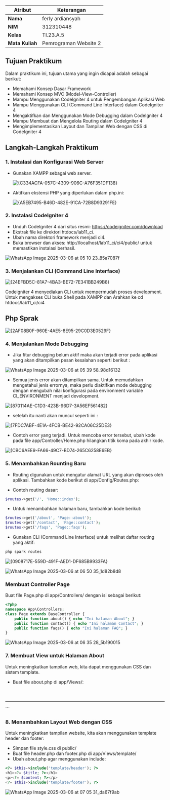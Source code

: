 | Atribut         | Keterangan            |
| --------------- | --------------------- |
| **Nama**        | ferly ardiansyah   |
| **NIM**         | 312310448        |
| **Kelas**       | TI.23.A.5             |
| **Mata Kuliah** | Pemrograman Website 2 |

##  Tujuan Praktikum

Dalam praktikum ini, tujuan utama yang ingin dicapai adalah sebagai berikut:

- Memahami Konsep Dasar Framework
- Memahami Konsep MVC (Model-View-Controller)
- Mampu Menggunakan CodeIgniter 4 untuk Pengembangan Aplikasi Web
- Mampu Menggunakan CLI (Command Line Interface) dalam CodeIgniter 4
- Mengaktifkan dan Menggunakan Mode Debugging dalam CodeIgniter 4
- Mampu Membuat dan Mengelola Routing dalam CodeIgniter 4
- Mengimplementasikan Layout dan Tampilan Web dengan CSS di CodeIgniter 4

##  Langkah-Langkah Praktikum

###  1. Instalasi dan Konfigurasi Web Server

- Gunakan XAMPP sebagai web server.
  
  ![{C334ACFA-057C-4309-906C-A76F351DF138}](https://github.com/user-attachments/assets/0ac43ff5-37b4-49fe-ab50-4e76180809bd)

- Aktifkan ekstensi PHP yang diperlukan dalam php.ini:

  ![{A5EB7495-B46D-482E-91CA-72B8D93291FE}](https://github.com/user-attachments/assets/2845bf90-bf97-42f0-a055-1f9a47f645e7)

### 2. Instalasi CodeIgniter 4

- Unduh CodeIgniter 4 dari situs resmi: https://codeigniter.com/download
- Ekstrak file ke direktori htdocs/lab11_ci.
- Ubah nama direktori framework menjadi ci4.
- Buka browser dan akses: http://localhost/lab11_ci/ci4/public/ untuk memastikan instalasi berhasil.

![WhatsApp Image 2025-03-06 at 05 10 23_85a7087f](https://github.com/user-attachments/assets/4120daf5-e7f3-4fc1-a8f3-44f0dcec9100)

### 3. Menjalankan CLI (Command Line Interface)

![{24EFBD5C-81A7-4BA3-BE72-7E341BB249B8}](https://github.com/user-attachments/assets/6487e4f7-5f51-4c78-87e4-12d1b6e60427)

Codeigniter 4 menyediakan CLI untuk mempermudah proses development. Untuk mengakses CLI buka Shell pada XAMPP dan Arahkan ke cd htdocs/lab11_ci/ci4

## Php Sprak 

![{2AF08B0F-960E-4AE5-8E95-29C0D3E0529F}](https://github.com/user-attachments/assets/3e10a382-bfb4-44d3-94e1-19e270753f5a)

### 4. Menjalankan Mode Debugging 

- Jika fitur debugging belum aktif maka akan terjadi error pada aplikasi yang akan ditampilkan pesan kesalahan seperti berikut :

![WhatsApp Image 2025-03-06 at 05 39 58_98d16132](https://github.com/user-attachments/assets/0e37f67b-a239-4baf-b263-f5088f000dc4)

- Semua jenis error akan ditampilkan sama. Untuk memudahkan mengetahui jenis errornya, maka perlu diaktifkan mode debugging dengan mengubah nilai konfigurasi pada environment variable CI_ENVIRONMENT menjadi development. 

![{870114AE-C1D3-423B-96D7-3A56EF561482}](https://github.com/user-attachments/assets/69c98516-0efd-4e20-828e-f44f966fea50)

- setelah itu nanti akan muncul seperti ini :

![{7FDC7ABF-4E1A-4FCB-BE42-92CA06C25DE3}](https://github.com/user-attachments/assets/4a423bf9-f28a-4147-8791-7e4c535deaaf)

- Contoh error yang terjadi. Untuk mencoba error tersebut, ubah kode pada file
app/Controller/Home.php hilangkan titik koma pada akhir kode.

![{CBC6AEE9-FA66-49C7-BD74-265C6258E6EB}](https://github.com/user-attachments/assets/5dbb2060-9857-4a29-bc57-88db7e40dfaa)

### 5. Menambahkan Rounting Baru

- Routing digunakan untuk mengatur alamat URL yang akan diproses oleh aplikasi. Tambahkan kode berikut di app/Config/Routes.php:

- Contoh routing dasar:
```php
$routes->get('/', 'Home::index');
```

- Untuk menambahkan halaman baru, tambahkan kode berikut:
```php
$routes->get('/about', 'Page::about');
$routes->get('/contact', 'Page::contact');
$routes->get('/faqs', 'Page::faqs');
```

- Gunakan CLI (Command Line Interface) untuk melihat daftar routing yang aktif:
```bash
php spark routes
```

![{0908717E-559D-491F-AED1-DF685B9933FA}](https://github.com/user-attachments/assets/feb01f8b-fb8d-43c6-b111-6af3039dfd9c)

![WhatsApp Image 2025-03-06 at 06 50 35_1d82b8d8](https://github.com/user-attachments/assets/c12c9485-e762-4739-9625-79ce44a8826c)

### Membuat Controller Page
Buat file Page.php di app/Controllers/ dengan isi sebagai berikut:

```php
<?php
namespace App\Controllers;
class Page extends BaseController {
    public function about() { echo "Ini halaman About"; }
    public function contact() { echo "Ini halaman Contact"; }
    public function faqs() { echo "Ini halaman FAQ"; }
}
```

![WhatsApp Image 2025-03-06 at 06 35 28_5b190015](https://github.com/user-attachments/assets/eeb1116b-7bf3-4373-9444-d56b0e4c98b5)

### 7. Membuat View untuk Halaman About
Untuk meningkatkan tampilan web, kita dapat menggunakan CSS dan sistem template.

- Buat file about.php di app/Views/:
  ```php
 <!DOCTYPE html>
<html lang="en">

<head>
    <meta charset="UTF-8">
    <title><?= $title; ?></title>
</head>

<body>
    <h1><?= $title; ?></h1>
    <hr>
    <p><?= $content; ?></p>
</body>

</html>
```

### 8. Menambahkan Layout Web dengan CSS
Untuk meningkatkan tampilan website, kita akan menggunakan template header dan footer:

- Simpan file style.css di public/
- Buat file header.php dan footer.php di app/Views/template/
- Ubah about.php agar menggunakan include:

```php
<?= $this->include('template/header'); ?>
<h1><?= $title; ?></h1>
<p><?= $content; ?></p>
<?= $this->include('template/footer'); ?>
```

![WhatsApp Image 2025-03-06 at 07 05 31_da67f9ab](https://github.com/user-attachments/assets/66848adf-bf03-4dd4-9d47-02f501b58642)
